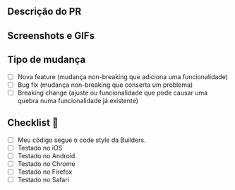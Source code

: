 ## Descrição do PR

<!-- explicação do que foi feito -->

## Screenshots e GIFs

<!-- screenshots, vídeos e GIFs da funcionalidade -->

## Tipo de mudança

- [ ] Nova feature (mudança non-breaking que adiciona uma funcionalidade)
- [ ] Bug fix (mudança non-breaking que conserta um problema)
- [ ] Breaking change (ajuste ou funcionalidade que pode causar uma quebra numa funcionalidade já existente)

## Checklist 🚨

- [ ] Meu código segue o code style da Builders.
- [ ] Testado no iOS
- [ ] Testado no Android
- [ ] Testado no Chrome
- [ ] Testado no Firefox
- [ ] Testado no Safari
